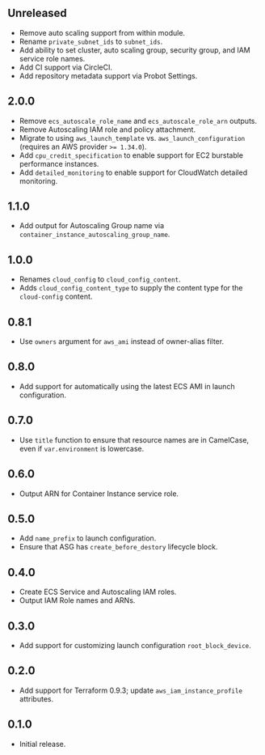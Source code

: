 ## Unreleased

- Remove auto scaling support from within module.
- Rename `private_subnet_ids` to `subnet_ids`.
- Add ability to set cluster, auto scaling group, security group, and IAM service role names.
- Add CI support via CircleCI.
- Add repository metadata support via Probot Settings.

## 2.0.0

- Remove `ecs_autoscale_role_name` and `ecs_autoscale_role_arn` outputs.
- Remove Autoscaling IAM role and policy attachment.
- Migrate to using `aws_launch_template` vs. `aws_launch_configuration` (requires an AWS provider `>= 1.34.0`).
- Add `cpu_credit_specification` to enable support for EC2 burstable performance instances.
- Add `detailed_monitoring` to enable support for CloudWatch detailed monitoring.

## 1.1.0

- Add output for Autoscaling Group name via `container_instance_autoscaling_group_name`.

## 1.0.0

- Renames `cloud_config` to `cloud_config_content`.
- Adds `cloud_config_content_type` to supply the content type for the `cloud-config` content.

## 0.8.1

- Use `owners` argument for `aws_ami` instead of owner-alias filter.

## 0.8.0

- Add support for automatically using the latest ECS AMI in launch configuration.

## 0.7.0

- Use `title` function to ensure that resource names are in CamelCase, even if `var.environment` is lowercase.

## 0.6.0

- Output ARN for Container Instance service role.

## 0.5.0

- Add `name_prefix` to launch configuration.
- Ensure that ASG has `create_before_destory` lifecycle block.

## 0.4.0

- Create ECS Service and Autoscaling IAM roles.
- Output IAM Role names and ARNs.

## 0.3.0

- Add support for customizing launch configuration `root_block_device`.

## 0.2.0

- Add support for Terraform 0.9.3; update `aws_iam_instance_profile` attributes.

## 0.1.0

- Initial release.
